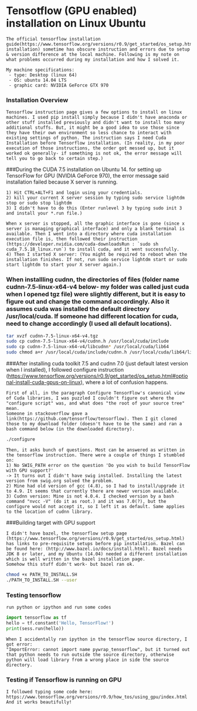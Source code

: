 # Tensotflow (GPU enabled) installation on Linux Ubuntu
```
The official tensorflow installation guide(https://www.tensorflow.org/versions/r0.9/get_started/os_setup.html#pip-installation) sometime has obscure instruction and errors due to setup & version difference at the local machine. Following is my note on what problems occurred during my installation and how I solved it.
```
```
My machine specifications:
 - type: Desktop (linux 64)
 - OS: ubuntu 14.04 LTS
 - graphic card: NVIDIA GeForce GTX 970

```
### Installation Overview
```
Tensorflow instruction page gives a few options to install on linux machines. I used pip install simply because I didn't have anaconda or other stuff installed previously and didn't want to install too many additional stuffs. But, it might be a good idea to use those since they have their own environment so less chance to interact with existing settings of python. The instruction says I need Cuda Installation before Tensorflow installation. (In reality, in my poor execution of those instructions, the order got messed up, but it worked ok generally- if something is not ok, the error message will tell you to go back to certain step.)
```
###During the CUDA 7.5 installation on Ubuntu 14. for setting up TensorFlow for GPU (NVIDIA GeForce 970), the error message said installation failed because X server is running.
``` This appeared to work
1) Hit CTRL+ALT+F1 and login using your credentials.
2) kill your current X server session by typing sudo service lightdm stop or sudo stop lightdm
3) I didn't have to do this (Enter runlevel 3 by typing sudo init 3 and install your *.run file.)

When x server is stopped, all the graphic interface is gone (since x server is managing graphical interface) and only a blank terminal is available. Then I went into a directory where cuda installation execution file is, then followed their instruction (https://developer.nvidia.com/cuda-downloadsRun : `sudo sh cuda_7.5.18_linux.run`) to install cuda, and it went successfully.
4) Then I started X server: (You might be required to reboot when the installation finishes. If not, run sudo service lightdm start or sudo start lightdm to start your X server again.)
```
### When installling cudnn, the directories of files (folder name cudnn-7.5-linux-x64-v4 below- my folder was called just cuda when I opened tgz file) were slightly different, but it is easy to figure out and change the command accordingly. Also it assumes cuda was installed the default directory /usr/local/cuda. If someone had different location for cuda, need to change accordingly (I used all default locations).
```bash
tar xvzf cudnn-7.5-linux-x64-v4.tgz
sudo cp cudnn-7.5-linux-x64-v4/cudnn.h /usr/local/cuda/include
sudo cp cudnn-7.5-linux-x64-v4/libcudnn* /usr/local/cuda/lib64
sudo chmod a+r /usr/local/cuda/include/cudnn.h /usr/local/cuda/lib64/libcudnn*
```

###After installing cuda toolkit 7.5 and cudnn 7.0 (just default latest version when I installed), I followed configure instruction (https://www.tensorflow.org/versions/r0.9/get_started/os_setup.html#optional-install-cuda-gpus-on-linux), where a lot of confusion happens.
```
First of all, in the paragraph Configure TensorFlow's canonical view of Cuda libraries, I was puzzled I couldn't figure out where the "configure script" was, and what does "the root of your source tree" mean.
Someone in stackoverflow gave a link(https://github.com/tensorflow/tensorflow). Then I git cloned those to my download folder (doesn't have to be the same) and ran a bash command below (in the downloaded directory).
```
```bash
./configure
```
```
Then, it asks bunch of questions. Most can be answered as written in the tensorflow instruction. There were a couple of things I stumbled on:
1) No SWIG_PATH error on the question 'Do you wish to build TensorFlow with GPU support?'
-> It turns out I didn't have swig installed. Installing the latest version from swig.org solved the problem.
2) Mine had old version of gcc (4.8), so I had to install/upgrade it to 4.9. It seems that currently there are newer version available.
3) Cudnn version: Mine is not 4.0.4. I checked version by a bash command "nvcc -V" (do it as root.) and it was 7.0(?), but the configure would not accept it, so I left it as default. Same applies to the location of cudnn library.
```
###Building target with GPU support
```
I didn't have bazel, the tensorflow setup page (https://www.tensorflow.org/versions/r0.9/get_started/os_setup.html) has links to pre-requisite setups before pip installation. Bazel can be found here: (http://www.bazel.io/docs/install.html). Bazel needs JDK 8 or later, and my Ubuntu (14.04) needed a different installation which is well written in the bazel installation page.
Somehow this stuff didn't work- but bazel ran ok.
```
```bash
chmod +x PATH_TO_INSTALL.SH
./PATH_TO_INSTALL.SH --user
```
### Testing tensorflow
```
run python or ipython and run some codes
```
```python
import tensorflow as tf
hello = tf.constant('Hello, TensorFlow!')
print(sess.run(hello))
```
```
When I accidentally ran ipython in the tensorflow source directory, I got error:
"ImportError: cannot import name pywrap_tensorflow", but it turned out that python needs to run outside the source directory, otherwise python will load library from a wrong place in side the source directory.
```
### Testing if Tensorflow is running on GPU
```
I followed typing some code here:
https://www.tensorflow.org/versions/r0.9/how_tos/using_gpu/index.html
And it works beautifully!
```
